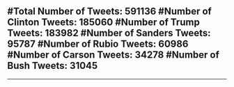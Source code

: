 #Total Number of Tweets: 591136 
#Number of Clinton Tweets: 185060
#Number of Trump Tweets: 183982
#Number of Sanders Tweets: 95787
#Number of Rubio Tweets: 60986
#Number of Carson Tweets: 34278
#Number of Bush Tweets: 31045
---
---
